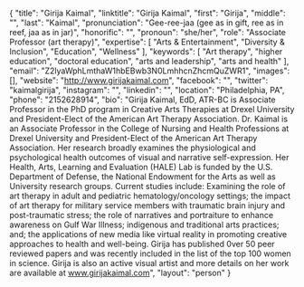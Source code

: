 {
  "title": "Girija Kaimal",
  "linktitle": "Girija Kaimal",
  "first": "Girija",
  "middle": "",
  "last": "Kaimal",
  "pronunciation": "Gee-ree-jaa (gee as in gift, ree as in reef, jaa as in jar)",
  "honorific": "",
  "pronoun": "she/her",
  "role": "Associate Professor (art therapy)",
  "expertise": [
    "Arts & Entertainment",
    "Diversity & Inclusion",
    "Education",
    "Wellness"
  ],
  "keywords": [
    "Art therapy",
    "higher education",
    "doctoral education",
    "arts and leadership",
    "arts and health"
  ],
  "email": "Z2lyaWphLmthaW1hbEBwb3N0LmhhcnZhcmQuZWR1",
  "images": [],
  "website": "http://www.girijakaimal.com",
  "facebook": "",
  "twitter": "kaimalgirija",
  "instagram": "",
  "linkedin": "",
  "location": "Philadelphia, PA",
  "phone": "2152628914",
  "bio": "Girija Kaimal, EdD, ATR-BC is Associate Professor in the PhD program in Creative Arts Therapies at Drexel University and President-Elect of the American Art Therapy Association. Dr. Kaimal is an Associate Professor in the College of Nursing and Health Professions at Drexel University and President-Elect of the American Art Therapy Association. Her research broadly examines the physiological and psychological health outcomes of visual and narrative self-expression. Her Health, Arts, Learning and Evaluation (HALE) Lab is funded by the U.S. Department of Defense, the National Endowment for the Arts as well as University research groups. Current studies include: Examining the role of art therapy in adult and pediatric hematology/oncology settings; the impact of art therapy for military service members with traumatic brain injury and post-traumatic stress; the role of narratives and portraiture to enhance awareness on Gulf War Illness; indigenous and traditional arts practices; and;  the applications of new media like virtual reality in promoting creative approaches to health and well-being. Girija has published 0ver 50 peer reviewed papers and was recently included in the list of the top 100 women in science.  Girija is also an active visual artist and more details on her work are available at www.girijakaimal.com",
  "layout": "person"
}
